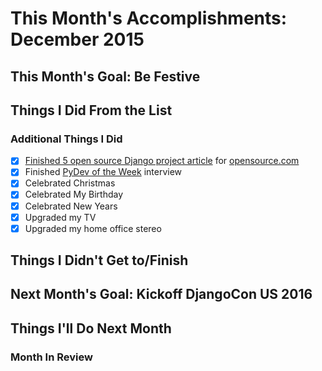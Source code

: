 # This Month's Accomplishments: December 2015

## This Month's Goal: Be Festive

## Things I Did From the List

### Additional Things I Did

- [x] [Finished 5 open source Django project article](https://opensource.com/business/15/12/5-favorite-open-source-django-packages) for [opensource.com](https://opensource.com)
- [x] Finished [PyDev of the Week](http://www.blog.pythonlibrary.org/) interview
- [x] Celebrated Christmas
- [x] Celebrated My Birthday
- [x] Celebrated New Years
- [x] Upgraded my TV
- [x] Upgraded my home office stereo

## Things I Didn't Get to/Finish

## Next Month's Goal: Kickoff DjangoCon US 2016

## Things I'll Do Next Month

### Month In Review

